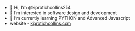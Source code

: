 - 👋 Hi, I’m @kiprotichcollins254 
- 👀 I’m interested in software design and development
- 🌱 I’m currently learning PYTHON and Advanced Javascript
- website - [kiprotichcollins.com](#kiprotichcollins.com)

<!---
kiprotichcollins254/kiprotichcollins254 is a ✨ special ✨ repository because its `README.md` (this file) appears on your GitHub profile.
You can click the Preview link to take a look at your changes.
--->
